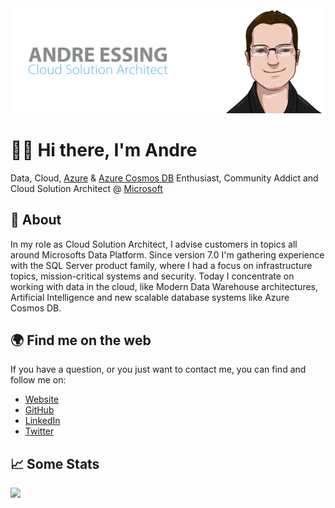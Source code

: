 <img src="https://raw.githubusercontent.com/aessing/aessing/master/banner.png" alt="Banner that says Andre Essing - Cloud Solution Architect, alongside a cartoon illustration of Andre">

# 👋🏻 Hi there, I'm Andre
Data, Cloud, [Azure](https://azure.microsoft.com/) & [Azure Cosmos DB](https://azure.microsoft.com/services/cosmos-db/) Enthusiast, Community Addict and Cloud Solution Architect @ [Microsoft](https://www.microsoft.com/)

## 🤖 About 
In my role as Cloud Solution Architect, I advise customers in topics all around Microsofts Data Platform. Since version 7.0 I'm gathering experience with the SQL Server product family, where I had a focus on infrastructure topics, mission-critical systems and security. Today I concentrate on working with data in the cloud, like Modern Data Warehouse architectures, Artificial Intelligence and new scalable database systems like Azure Cosmos DB.

## 🌍 Find me on the web
If you have a question, or you just want to contact me, you can find and follow me on:
 - [Website](https://www.andre-essing.de) 
 - [GitHub](https://github.com/aessing)
 - [LinkedIn](https://www.linkedin.com/in/aessing/)
 - [Twitter](https://twitter.com/aessing)

## 📈 Some Stats
![](https://github-readme-stats-one-orpin.vercel.app/api?username=aessing&count_private=true&show_icons=true&include_all_commits=true&icon_color=56B7E6&title_color=56B7E6&text_color=000000&hide_title=true&hide_border=true)
